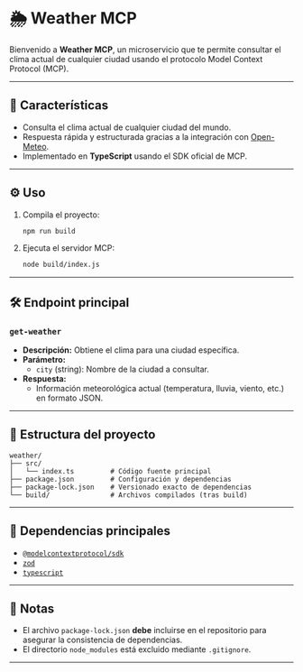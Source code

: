 # 🌦️ Weather MCP

Bienvenido a **Weather MCP**, un microservicio que te permite consultar el clima actual de cualquier ciudad usando el protocolo Model Context Protocol (MCP).

---

## 🚀 Características

- Consulta el clima actual de cualquier ciudad del mundo.
- Respuesta rápida y estructurada gracias a la integración con [Open-Meteo](https://open-meteo.com/).
- Implementado en **TypeScript** usando el SDK oficial de MCP.

---

## ⚙️ Uso

1. Compila el proyecto:
   ```bash
   npm run build
   ```
2. Ejecuta el servidor MCP:
   ```bash
   node build/index.js
   ```

---

## 🛠️ Endpoint principal

### `get-weather`
- **Descripción:** Obtiene el clima para una ciudad específica.
- **Parámetro:**
  - `city` (string): Nombre de la ciudad a consultar.
- **Respuesta:**
  - Información meteorológica actual (temperatura, lluvia, viento, etc.) en formato JSON.

---

## 📁 Estructura del proyecto

```
weather/
├── src/
│   └── index.ts         # Código fuente principal
├── package.json         # Configuración y dependencias
├── package-lock.json    # Versionado exacto de dependencias
└── build/               # Archivos compilados (tras build)
```

---

## 🧩 Dependencias principales

- [`@modelcontextprotocol/sdk`](https://www.npmjs.com/package/@modelcontextprotocol/sdk)
- [`zod`](https://www.npmjs.com/package/zod)
- [`typescript`](https://www.typescriptlang.org/)

---

## 📝 Notas

- El archivo `package-lock.json` **debe** incluirse en el repositorio para asegurar la consistencia de dependencias.
- El directorio `node_modules` está excluido mediante `.gitignore`.

---
